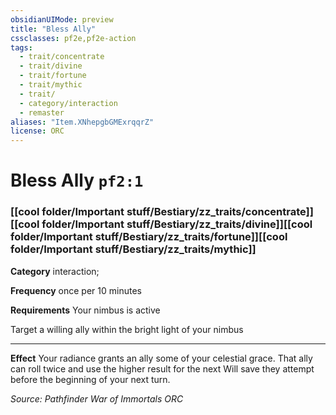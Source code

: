 ```yaml
---
obsidianUIMode: preview
title: "Bless Ally"
cssclasses: pf2e,pf2e-action
tags:
  - trait/concentrate
  - trait/divine
  - trait/fortune
  - trait/mythic
  - trait/
  - category/interaction
  - remaster
aliases: "Item.XNhepgbGMExrqqrZ"
license: ORC
---
```

# Bless Ally `pf2:1`

### [[cool folder/Important stuff/Bestiary/zz_traits/concentrate]][[cool folder/Important stuff/Bestiary/zz_traits/divine]][[cool folder/Important stuff/Bestiary/zz_traits/fortune]][[cool folder/Important stuff/Bestiary/zz_traits/mythic]]

**Category** interaction; 




**Frequency** once per 10 minutes

**Requirements** Your nimbus is active

Target a willing ally within the bright light of your nimbus

* * *

**Effect** Your radiance grants an ally some of your celestial grace. That ally can roll twice and use the higher result for the next Will save they attempt before the beginning of your next turn.

*Source: Pathfinder War of Immortals*
*ORC*